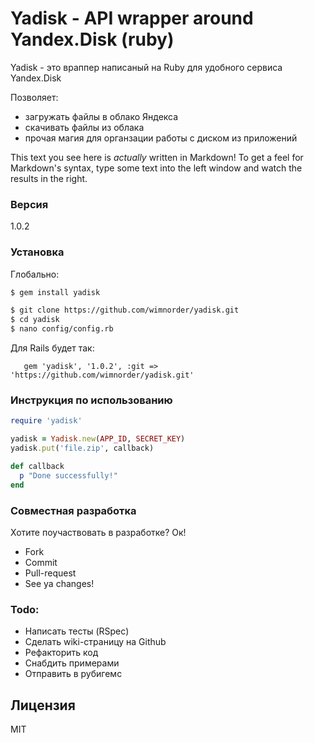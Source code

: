 # Yadisk - API wrapper around Yandex.Disk (ruby)

Yadisk - это враппер написаный на Ruby для удобного сервиса Yandex.Disk

Позволяет: 
  - загружать файлы в облако Яндекса
  - скачивать файлы из облака
  - прочая магия для органзации работы с диском из приложений

This text you see here is *actually* written in Markdown! To get a feel for Markdown's syntax, type some text into the left window and watch the results in the right.

### Версия
1.0.2

### Установка

Глобально:

```sh
$ gem install yadisk
```

```sh
$ git clone https://github.com/wimnorder/yadisk.git
$ cd yadisk
$ nano config/config.rb
```

Для Rails будет так:

```Gemfile
   gem 'yadisk', '1.0.2', :git => 'https://github.com/wimnorder/yadisk.git'
```

### Инструкция по использованию

```ruby
require 'yadisk'

yadisk = Yadisk.new(APP_ID, SECRET_KEY)
yadisk.put('file.zip', callback)

def callback
  p "Done successfully!"
end
```

### Совместная разработка

Хотите поучаствовать в разработке? Ок!

* Fork
* Commit
* Pull-request
* See ya changes!

### Todo:

 - Написать тесты (RSpec)
 - Сделать wiki-страницу на Github 
 - Рефакторить код
 - Снабдить примерами
 - Отправить в рубигемс

Лицензия
----
MIT
